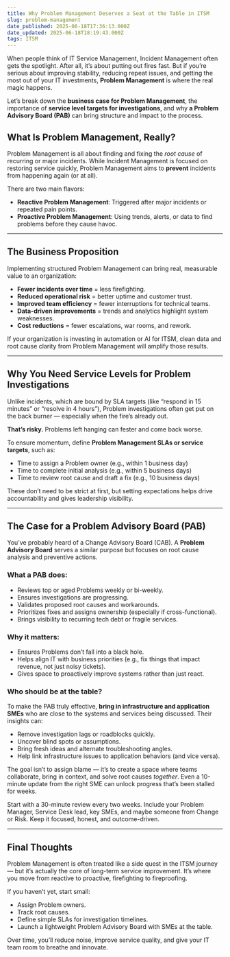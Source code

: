 ```yaml
---
title: Why Problem Management Deserves a Seat at the Table in ITSM
slug: problem-management
date_published: 2025-06-18T17:36:13.000Z
date_updated: 2025-06-18T18:19:43.000Z
tags: ITSM
---
```


When people think of IT Service Management, Incident Management often gets the spotlight. After all, it’s about putting out fires fast. But if you’re serious about improving stability, reducing repeat issues, and getting the most out of your IT investments, **Problem Management** is where the real magic happens.

Let’s break down the **business case for Problem Management**, the importance of **service level targets for investigations**, and why **a Problem Advisory Board (PAB)** can bring structure and impact to the process.

## **What Is Problem Management, Really?**

Problem Management is all about finding and fixing the *root cause* of recurring or major incidents. While Incident Management is focused on restoring service quickly, Problem Management aims to **prevent** incidents from happening again (or at all).

There are two main flavors:

- **Reactive Problem Management**: Triggered after major incidents or repeated pain points.
- **Proactive Problem Management**: Using trends, alerts, or data to find problems before they cause havoc.

---

## **The Business Proposition**

Implementing structured Problem Management can bring real, measurable value to an organization:

- **Fewer incidents over time** = less firefighting.
- **Reduced operational risk** = better uptime and customer trust.
- **Improved team efficiency** = fewer interruptions for technical teams.
- **Data-driven improvements** = trends and analytics highlight system weaknesses.
- **Cost reductions** = fewer escalations, war rooms, and rework.

If your organization is investing in automation or AI for ITSM, clean data and root cause clarity from Problem Management will amplify those results.

---

## **Why You Need Service Levels for Problem Investigations**

Unlike incidents, which are bound by SLA targets (like “respond in 15 minutes” or “resolve in 4 hours”), Problem investigations often get put on the back burner — especially when the fire’s already out.

**That’s risky.** Problems left hanging can fester and come back worse.

To ensure momentum, define **Problem Management SLAs or service targets**, such as:

- Time to assign a Problem owner (e.g., within 1 business day)
- Time to complete initial analysis (e.g., within 5 business days)
- Time to review root cause and draft a fix (e.g., 10 business days)

These don’t need to be strict at first, but setting expectations helps drive accountability and gives leadership visibility.

---

## **The Case for a Problem Advisory Board (PAB)**

You’ve probably heard of a Change Advisory Board (CAB). A **Problem Advisory Board** serves a similar purpose but focuses on root cause analysis and preventive actions.

### **What a PAB does:**

- Reviews top or aged Problems weekly or bi-weekly.
- Ensures investigations are progressing.
- Validates proposed root causes and workarounds.
- Prioritizes fixes and assigns ownership (especially if cross-functional).
- Brings visibility to recurring tech debt or fragile services.

### **Why it matters:**

- Ensures Problems don’t fall into a black hole.
- Helps align IT with business priorities (e.g., fix things that impact revenue, not just noisy tickets).
- Gives space to proactively improve systems rather than just react.

### **Who should be at the table?**

To make the PAB truly effective, **bring in infrastructure and application SMEs** who are close to the systems and services being discussed. Their insights can:

- Remove investigation lags or roadblocks quickly.
- Uncover blind spots or assumptions.
- Bring fresh ideas and alternate troubleshooting angles.
- Help link infrastructure issues to application behaviors (and vice versa).

The goal isn’t to assign blame — it’s to create a space where teams collaborate, bring in context, and solve root causes *together*. Even a 10-minute update from the right SME can unlock progress that’s been stalled for weeks.

Start with a 30-minute review every two weeks. Include your Problem Manager, Service Desk lead, key SMEs, and maybe someone from Change or Risk. Keep it focused, honest, and outcome-driven.

---

## **Final Thoughts**

Problem Management is often treated like a side quest in the ITSM journey — but it’s actually the core of long-term service improvement. It’s where you move from reactive to proactive, firefighting to fireproofing.

If you haven’t yet, start small:

- Assign Problem owners.
- Track root causes.
- Define simple SLAs for investigation timelines.
- Launch a lightweight Problem Advisory Board with SMEs at the table.

Over time, you’ll reduce noise, improve service quality, and give your IT team room to breathe and innovate.
